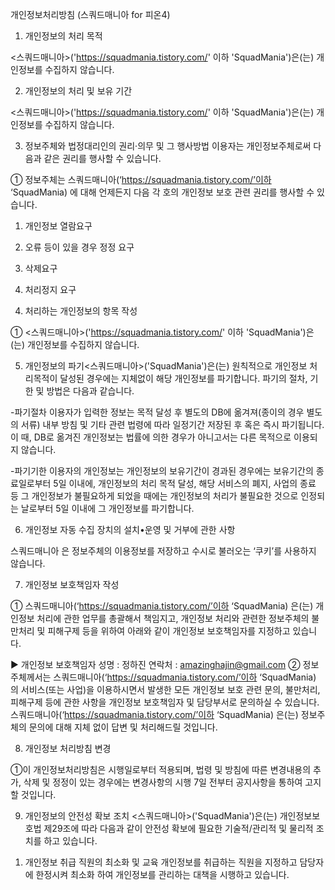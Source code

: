 개인정보처리방침 (스쿼드매니아 for 피온4)


1. 개인정보의 처리 목적 


 <스쿼드매니아>('https://squadmania.tistory.com/' 이하 'SquadMania')은(는) 개인정보를 수집하지 않습니다.


 

2. 개인정보의 처리 및 보유 기간


 <스쿼드매니아>('https://squadmania.tistory.com/' 이하 'SquadMania')은(는) 개인정보를 수집하지 않습니다.


 

3. 정보주체와 법정대리인의 권리·의무 및 그 행사방법 이용자는 개인정보주체로써 다음과 같은 권리를 행사할 수 있습니다.


① 정보주체는 스쿼드매니아(‘https://squadmania.tistory.com/’이하 ‘SquadMania) 에 대해 언제든지 다음 각 호의 개인정보 보호 관련 권리를 행사할 수 있습니다.


1) 개인정보 열람요구

2) 오류 등이 있을 경우 정정 요구

3) 삭제요구

4) 처리정지 요구




4. 처리하는 개인정보의 항목 작성


① <스쿼드매니아>('https://squadmania.tistory.com/' 이하 'SquadMania')은(는) 개인정보를 수집하지 않습니다.




5. 개인정보의 파기<스쿼드매니아>('SquadMania')은(는) 원칙적으로 개인정보 처리목적이 달성된 경우에는 지체없이 해당 개인정보를 파기합니다. 파기의 절차, 기한 및 방법은 다음과 같습니다.


-파기절차
이용자가 입력한 정보는 목적 달성 후 별도의 DB에 옮겨져(종이의 경우 별도의 서류) 내부 방침 및 기타 관련 법령에 따라 일정기간 저장된 후 혹은 즉시 파기됩니다. 이 때, DB로 옮겨진 개인정보는 법률에 의한 경우가 아니고서는 다른 목적으로 이용되지 않습니다.


-파기기한
이용자의 개인정보는 개인정보의 보유기간이 경과된 경우에는 보유기간의 종료일로부터 5일 이내에, 개인정보의 처리 목적 달성, 해당 서비스의 폐지, 사업의 종료 등 그 개인정보가 불필요하게 되었을 때에는 개인정보의 처리가 불필요한 것으로 인정되는 날로부터 5일 이내에 그 개인정보를 파기합니다.




6. 개인정보 자동 수집 장치의 설치•운영 및 거부에 관한 사항

스쿼드매니아 은 정보주체의 이용정보를 저장하고 수시로 불러오는 ‘쿠키’를 사용하지 않습니다.

 
 

7. 개인정보 보호책임자 작성

① 스쿼드매니아(‘https://squadmania.tistory.com/’이하 ‘SquadMania) 은(는) 개인정보 처리에 관한 업무를 총괄해서 책임지고, 개인정보 처리와 관련한 정보주체의 불만처리 및 피해구제 등을 위하여 아래와 같이 개인정보 보호책임자를 지정하고 있습니다.



▶ 개인정보 보호책임자
성명 : 정하진
연락처 : amazinghajin@gmail.com
② 정보주체께서는 스쿼드매니아(‘https://squadmania.tistory.com/’이하 ‘SquadMania) 의 서비스(또는 사업)을 이용하시면서 발생한 모든 개인정보 보호 관련 문의, 불만처리, 피해구제 등에 관한 사항을 개인정보 보호책임자 및 담당부서로 문의하실 수 있습니다. 스쿼드매니아(‘https://squadmania.tistory.com/’이하 ‘SquadMania) 은(는) 정보주체의 문의에 대해 지체 없이 답변 및 처리해드릴 것입니다.



 

8. 개인정보 처리방침 변경

①이 개인정보처리방침은 시행일로부터 적용되며, 법령 및 방침에 따른 변경내용의 추가, 삭제 및 정정이 있는 경우에는 변경사항의 시행 7일 전부터 공지사항을 통하여 고지할 것입니다.





9. 개인정보의 안전성 확보 조치 <스쿼드매니아>('SquadMania')은(는) 개인정보보호법 제29조에 따라 다음과 같이 안전성 확보에 필요한 기술적/관리적 및 물리적 조치를 하고 있습니다.

 1) 개인정보 취급 직원의 최소화 및 교육
    개인정보를 취급하는 직원을 지정하고 담당자에 한정시켜 최소화 하여 개인정보를 관리하는 대책을 시행하고 있습니다.
